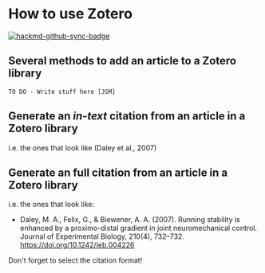 # How to use Zotero

[![hackmd-github-sync-badge](https://hackmd.io/2EmKci7yT5W_j88C1ycDpQ/badge)](https://hackmd.io/2EmKci7yT5W_j88C1ycDpQ)



## Several methods to add an article to a Zotero library
`TO DO - Write stuff here [JSM]`

## Generate an *in-text* citation from an article in a Zotero library 

i.e. the ones that look like (Daley et al., 2007)

## Generate an full citation from an article in a Zotero library

i.e. the ones that look like: 
- Daley, M. A., Felix, G., & Biewener, A. A. (2007). Running stability is enhanced by a proximo-distal gradient in joint neuromechanical control. Journal of Experimental Biology, 210(4), 732–732. https://doi.org/10.1242/jeb.004226

Don't forget to select the citation format!